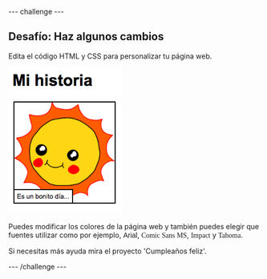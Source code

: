 --- challenge ---
## Desafío: Haz algunos cambios 
Edita el código HTML y CSS para personalizar tu página web.

![screenshot](images/story-changes.png)

Puedes modificar los colores de la página web y también puedes elegir que fuentes utilizar como por ejemplo, <span style="font-family: Arial;">Arial</span>, <span style="font-family: Comic Sans MS;">Comic Sans MS</span>, <span style="font-family: Impact;">Impact</span> y <span style="font-family: Tahoma;">Tahoma</span>.

Si necesitas más ayuda mira el proyecto 'Cumpleaños feliz'.

--- /challenge ---
